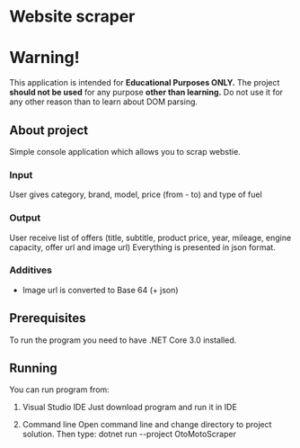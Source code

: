 # Website scraper

# Warning! 
This application is intended for **Educational Purposes ONLY.**
The project **should not be used** for any purpose **other than learning.** Do not use it for any other reason than to learn about DOM parsing. 

## About project
Simple console application which allows you to scrap webstie. 

### Input
User gives category, brand, model, price (from - to) and type of fuel

### Output
User receive list of offers (title, subtitle, product price, year, mileage, engine capacity, offer url and image url)
Everything is presented in json format.

### Additives
- Image url is converted to Base 64 (+ json)

## Prerequisites
To run the program you need to have .NET Core 3.0 installed.

## Running
You can run program from:
1) Visual Studio IDE 
Just download program and run it in IDE

2) Command line
Open command line and change directory to project solution. Then type: dotnet run --project OtoMotoScraper
